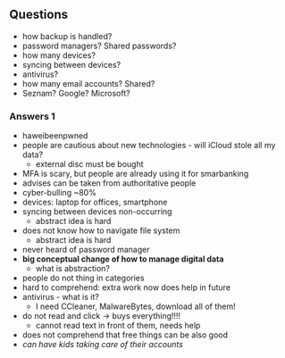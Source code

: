 ## Questions

- how backup is handled?
- password managers? Shared passwords?
- how many devices?
- syncing between devices?
- antivirus?
- how many email accounts? Shared?
- Seznam? Google? Microsoft?

### Answers 1

- haweibeenpwned
- people are cautious about new technologies - will iCloud stole all my data?
  - external disc must be bought
- MFA is scary, but people are already using it for smarbanking
- advises can be taken from authoritative people
- cyber-bulling \~80%
- devices: laptop for offices, smartphone
- syncing between devices non-occurring
  - abstract idea is hard
- does not know how to navigate file system
  - abstract idea is hard
- never heard of password manager
- **big conceptual change of how to manage digital data**
  - what is abstraction?
- people do not thing in categories
- hard to comprehend: extra work now does help in future
- antivirus - what is it?
  - I need CCleaner, MalwareBytes, download all of them!
- do not read and click -> buys everything!!!!
  - cannot read text in front of them, needs help
- does not comprehend that free things can be also good
- *can have kids taking care of their accounts*